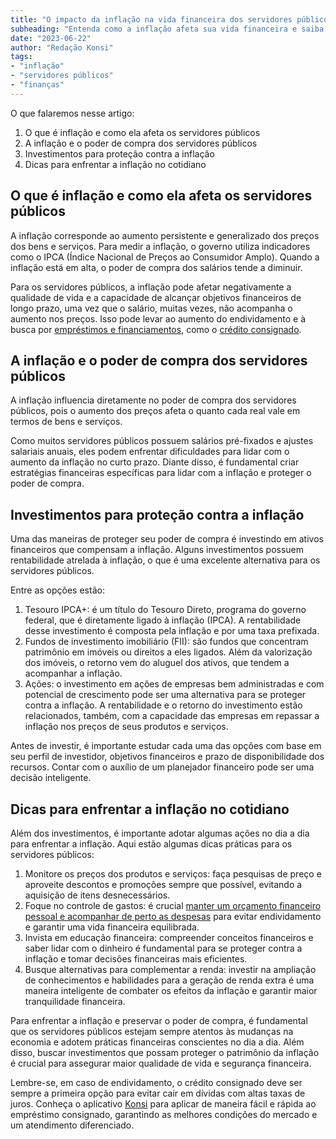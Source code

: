 ```yaml
---
title: "O impacto da inflação na vida financeira dos servidores públicos e como se proteger"
subheading: "Entenda como a inflação afeta sua vida financeira e saiba como se proteger e garantir seu poder de compra."
date: "2023-06-22"
author: "Redação Konsi"
tags:
- "inflação"
- "servidores públicos"
- "finanças"
---
```


O que falaremos nesse artigo:

1. O que é inflação e como ela afeta os servidores públicos
2. A inflação e o poder de compra dos servidores públicos
3. Investimentos para proteção contra a inflação
4. Dicas para enfrentar a inflação no cotidiano

## O que é inflação e como ela afeta os servidores públicos

A inflação corresponde ao aumento persistente e generalizado dos preços dos bens e serviços. Para medir a inflação, o governo utiliza indicadores como o IPCA (Índice Nacional de Preços ao Consumidor Amplo). Quando a inflação está em alta, o poder de compra dos salários tende a diminuir.

Para os servidores públicos, a inflação pode afetar negativamente a qualidade de vida e a capacidade de alcançar objetivos financeiros de longo prazo, uma vez que o salário, muitas vezes, não acompanha o aumento nos preços. Isso pode levar ao aumento do endividamento e à busca por [empréstimos e financiamentos](/emprstimos-consignados-e-suas-principais-aplicaes.md), como o [crédito consignado](/o-guia-definitivo-sobre-crdito-consignado-para-servidor-pblico-novato.md).

## A inflação e o poder de compra dos servidores públicos

A inflação influencia diretamente no poder de compra dos servidores públicos, pois o aumento dos preços afeta o quanto cada real vale em termos de bens e serviços.

Como muitos servidores públicos possuem salários pré-fixados e ajustes salariais anuais, eles podem enfrentar dificuldades para lidar com o aumento da inflação no curto prazo. Diante disso, é fundamental criar estratégias financeiras específicas para lidar com a inflação e proteger o poder de compra.

## Investimentos para proteção contra a inflação

Uma das maneiras de proteger seu poder de compra é investindo em ativos financeiros que compensam a inflação. Alguns investimentos possuem rentabilidade atrelada à inflação, o que é uma excelente alternativa para os servidores públicos.

Entre as opções estão:

1. Tesouro IPCA+: é um título do Tesouro Direto, programa do governo federal, que é diretamente ligado à inflação (IPCA). A rentabilidade desse investimento é composta pela inflação e por uma taxa prefixada.
2. Fundos de investimento imobiliário (FII): são fundos que concentram patrimônio em imóveis ou direitos a eles ligados. Além da valorização dos imóveis, o retorno vem do aluguel dos ativos, que tendem a acompanhar a inflação.
3. Ações: o investimento em ações de empresas bem administradas e com potencial de crescimento pode ser uma alternativa para se proteger contra a inflação. A rentabilidade e o retorno do investimento estão relacionados, também, com a capacidade das empresas em repassar a inflação nos preços de seus produtos e serviços.

Antes de investir, é importante estudar cada uma das opções com base em seu perfil de investidor, objetivos financeiros e prazo de disponibilidade dos recursos. Contar com o auxílio de um planejador financeiro pode ser uma decisão inteligente.

## Dicas para enfrentar a inflação no cotidiano

Além dos investimentos, é importante adotar algumas ações no dia a dia para enfrentar a inflação. Aqui estão algumas dicas práticas para os servidores públicos:

1. Monitore os preços dos produtos e serviços: faça pesquisas de preço e aproveite descontos e promoções sempre que possível, evitando a aquisição de itens desnecessários.
2. Foque no controle de gastos: é crucial [manter um orçamento financeiro pessoal e acompanhar de perto as despesas](/como-criar-e-seguir-um-oramento-financeiro-pessoal-para-servidores-pblicos.md) para evitar endividamento e garantir uma vida financeira equilibrada.
3. Invista em educação financeira: compreender conceitos financeiros e saber lidar com o dinheiro é fundamental para se proteger contra a inflação e tomar decisões financeiras mais eficientes.
4. Busque alternativas para complementar a renda: investir na ampliação de conhecimentos e habilidades para a geração de renda extra é uma maneira inteligente de combater os efeitos da inflação e garantir maior tranquilidade financeira.

Para enfrentar a inflação e preservar o poder de compra, é fundamental que os servidores públicos estejam sempre atentos às mudanças na economia e adotem práticas financeiras conscientes no dia a dia. Além disso, buscar investimentos que possam proteger o patrimônio da inflação é crucial para assegurar maior qualidade de vida e segurança financeira.

Lembre-se, em caso de endividamento, o crédito consignado deve ser sempre a primeira opção para evitar cair em dívidas com altas taxas de juros. Conheça o aplicativo [Konsi](https://link-para-o-aplicativo-konsi) para aplicar de maneira fácil e rápida ao empréstimo consignado, garantindo as melhores condições do mercado e um atendimento diferenciado.